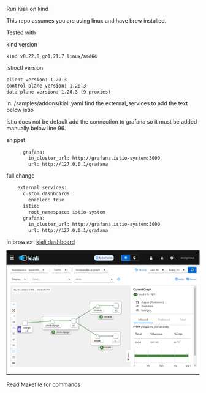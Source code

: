 
Run Kiali on kind

This repo assumes you are using linux and have brew installed.

Tested with 

kind version
```
kind v0.22.0 go1.21.7 linux/amd64
```

istioctl version
```
client version: 1.20.3
control plane version: 1.20.3
data plane version: 1.20.3 (9 proxies)
```

in ./samples/addons/kiali.yaml 
find the external_services to add the text
below istio

Istio does not be default add the connection to grafana so it must be added manually below line 96.

snippet
```
      grafana:
        in_cluster_url: http://grafana.istio-system:3000
        url: http://127.0.0.1/grafana
```

full change
```
    external_services:
      custom_dashboards:
        enabled: true
      istio:
        root_namespace: istio-system
      grafana:
        in_cluster_url: http://grafana.istio-system:3000
        url: http://127.0.0.1/grafana
```

In browser: 
[kiali dashboard](http://127.0.0.1:20001)


![Graph of BookInfo](image.png)

Read Makefile for commands

